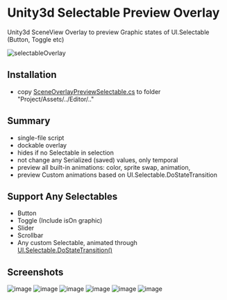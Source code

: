# Unity3d Selectable Preview Overlay
Unity3d SceneView Overlay to preview Graphic states of UI.Selectable (Button, Toggle etc) 

![selectableOverlay](https://github.com/user-attachments/assets/680a86c0-9de2-4b9d-8f7a-12421a89a524)

## Installation
- copy [SceneOverlayPreviewSelectable.cs](https://github.com/mitay-walle/com.mitay-walle.ui-selectable-preview-overlay/blob/main/SceneOverlayPreviewSelectable.cs) to folder "Project/Assets/../Editor/.."
## Summary
- single-file script
- dockable overlay
- hides if no Selectable in selection
- not change any Serialized (saved) values, only temporal
- preview all built-in animations: color, sprite swap, animation,
- preview Custom animations based on UI.Selectable.DoStateTransition 
## Support Any Selectables
- Button
- Toggle (Include isOn graphic)
- Slider
- Scrollbar
- Any custom Selectable, animated through [UI.Selectable.DoStateTransition()](https://docs.unity.cn/Packages/com.unity.ugui@1.0/api/UnityEngine.UI.Selectable.html#UnityEngine_UI_Selectable_DoStateTransition_UnityEngine_UI_Selectable_SelectionState_System_Boolean_)

## Screenshots
![image](https://github.com/user-attachments/assets/1061f466-e857-4d25-a2a6-20879cef8b7a)
![image](https://github.com/user-attachments/assets/2442032d-73cf-44c0-9c29-7f3016b1e0c8)
![image](https://github.com/user-attachments/assets/225fe27a-8d19-49ca-9383-2e83f013ad94)
![image](https://github.com/user-attachments/assets/ca381548-2dc9-4534-90c5-8ce59a6da72f)
![image](https://github.com/user-attachments/assets/b4110b57-6f0f-417f-9d14-888a659d5873)
![image](https://github.com/user-attachments/assets/839f5e49-dcdb-4283-ac97-9036f37503a4)

